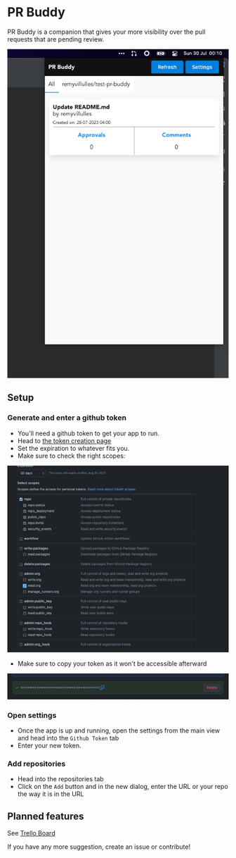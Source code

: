# PR Buddy
PR Buddy is a companion that gives your more visibility over the pull requests that are pending review. <br/>

![Mainview](./assets/main-view.png?raw=true "Main view")

## Setup
### Generate and enter a github token
- You'll need a github token to get your app to run. <br/>
- Head to [the token creation page](https://github.com/settings/tokens/new) <br/>
- Set the expiration to whatever fits you.
- Make sure to check the right scopes:

![TokenScopes](./assets/token-creation-scopes.png?raw=true "Main view")
- Make sure to copy your token as it won't be accessible afterward


![TokenCopy](./assets/token-copy.png?raw=true "Main view")

### Open settings
- Once the app is up and running, open the settings from the main view and head into the `Github Token` tab
- Enter your new token.

### Add repositories
- Head into the repositories tab
- Click on the `Add` button and in the new dialog, enter the URL or your repo the way it is in the URL


## Planned features
See [Trello Board](https://trello.com/b/0sKzFUmY/pr-buddy-roadmap)

If you have any more suggestion, create an issue or contribute!
